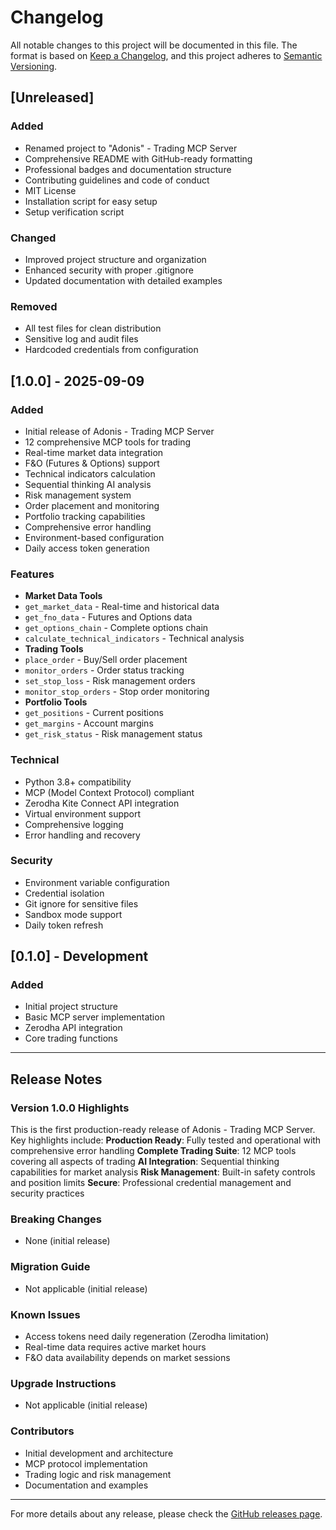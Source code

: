 # Changelog
All notable changes to this project will be documented in this file.
The format is based on [Keep a Changelog](https://keepachangelog.com/en/1.0.0/),
and this project adheres to [Semantic Versioning](https://semver.org/spec/v2.0.0.html).
## [Unreleased]
### Added
- Renamed project to "Adonis" - Trading MCP Server
- Comprehensive README with GitHub-ready formatting
- Professional badges and documentation structure
- Contributing guidelines and code of conduct
- MIT License
- Installation script for easy setup
- Setup verification script
### Changed
- Improved project structure and organization
- Enhanced security with proper .gitignore
- Updated documentation with detailed examples
### Removed
- All test files for clean distribution
- Sensitive log and audit files
- Hardcoded credentials from configuration
## [1.0.0] - 2025-09-09
### Added
- Initial release of Adonis - Trading MCP Server
- 12 comprehensive MCP tools for trading
- Real-time market data integration
- F&O (Futures & Options) support
- Technical indicators calculation
- Sequential thinking AI analysis
- Risk management system
- Order placement and monitoring
- Portfolio tracking capabilities
- Comprehensive error handling
- Environment-based configuration
- Daily access token generation
### Features
- **Market Data Tools**
- `get_market_data` - Real-time and historical data
- `get_fno_data` - Futures and Options data
- `get_options_chain` - Complete options chain
- `calculate_technical_indicators` - Technical analysis
- **Trading Tools**
- `place_order` - Buy/Sell order placement
- `monitor_orders` - Order status tracking
- `set_stop_loss` - Risk management orders
- `monitor_stop_orders` - Stop order monitoring
- **Portfolio Tools**
- `get_positions` - Current positions
- `get_margins` - Account margins
- `get_risk_status` - Risk management status
### Technical
- Python 3.8+ compatibility
- MCP (Model Context Protocol) compliant
- Zerodha Kite Connect API integration
- Virtual environment support
- Comprehensive logging
- Error handling and recovery
### Security
- Environment variable configuration
- Credential isolation
- Git ignore for sensitive files
- Sandbox mode support
- Daily token refresh
## [0.1.0] - Development
### Added
- Initial project structure
- Basic MCP server implementation
- Zerodha API integration
- Core trading functions
---
## Release Notes
### Version 1.0.0 Highlights
This is the first production-ready release of Adonis - Trading MCP Server. Key highlights include:
**Production Ready**: Fully tested and operational with comprehensive error handling
**Complete Trading Suite**: 12 MCP tools covering all aspects of trading
**AI Integration**: Sequential thinking capabilities for market analysis
**Risk Management**: Built-in safety controls and position limits
**Secure**: Professional credential management and security practices
### Breaking Changes
- None (initial release)
### Migration Guide
- Not applicable (initial release)
### Known Issues
- Access tokens need daily regeneration (Zerodha limitation)
- Real-time data requires active market hours
- F&O data availability depends on market sessions
### Upgrade Instructions
- Not applicable (initial release)
### Contributors
- Initial development and architecture
- MCP protocol implementation
- Trading logic and risk management
- Documentation and examples
---
For more details about any release, please check the [GitHub releases page](https://github.com/yourusername/adonis-trading-mcp/releases).
